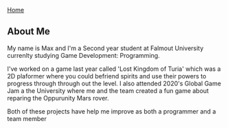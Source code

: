 <a href="https://virtualvortex.github.io/UtilityBaseAI/">Home</a>

## About Me

My name is Max and I'm a Second year student at Falmout University currenlty studying Game Development: Programming. 

I've worked on a game last year called 'Lost Kingdom of Turia' which was a 2D plaformer where you could befriend spirits and use their powers to progress through through out the level. I also attended 2020's Global Game Jam a the University where me and the team created a fun game about reparing the Oppurunity Mars rover.

Both of these projects have help me improve as both a programmer and a team member
